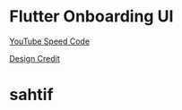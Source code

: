 # Flutter Onboarding UI

[YouTube Speed Code](https://www.youtube.com/watch?v=8eRQyE2PN7w)

[Design Credit](https://dribbble.com/shots/5965530-Communities-checklists-App-Onboarding-UI/attachments)
# sahtif
